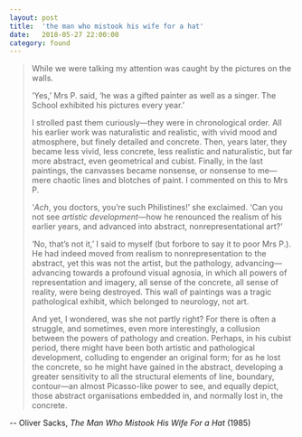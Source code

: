 ```yaml
---
layout: post
title:  'the man who mistook his wife for a hat'
date:   2018-05-27 22:00:00
category: found
---
```


>While we were talking my attention was caught by the pictures on the walls.
>
>‘Yes,’ Mrs P. said, ‘he was a gifted painter as well as a singer. The School exhibited his pictures every year.’
>
>I strolled past them curiously—they were in chronological order. All his earlier work was naturalistic and realistic, with vivid mood and atmosphere, but finely detailed and concrete. Then, years later, they became less vivid, less concrete, less realistic and naturalistic, but far more abstract, even geometrical and cubist. Finally, in the last paintings, the canvasses became nonsense, or nonsense to me—mere chaotic lines and blotches of paint. I commented on this to Mrs P.
>
>‘*Ach*, you doctors, you’re such Philistines!’ she exclaimed. ‘Can you not see *artistic development*—how he renounced the realism of his earlier years, and advanced into abstract, nonrepresentational art?’
>
>‘No, that’s not it,’ I said to myself (but forbore to say it to poor Mrs P.). He had indeed moved from realism to nonrepresentation to the abstract, yet this was not the artist, but the pathology, advancing—advancing towards a profound visual agnosia, in which all powers of representation and imagery, all sense of the concrete, all sense of reality, were being destroyed. This wall of paintings was a tragic pathological exhibit, which belonged to neurology, not art.
>
>And yet, I wondered, was she not partly right? For there is often a struggle, and sometimes, even more interestingly, a collusion between the powers of pathology and creation. Perhaps, in his cubist period, there might have been both artistic and pathological development, colluding to engender an original form; for as he lost the concrete, so he might have gained in the abstract, developing a greater sensitivity to all the structural elements of line, boundary, contour—an almost Picasso-like power to see, and equally depict, those abstract organisations embedded in, and normally lost in, the concrete. 

-- Oliver Sacks, *The Man Who Mistook His Wife For a Hat* (1985)